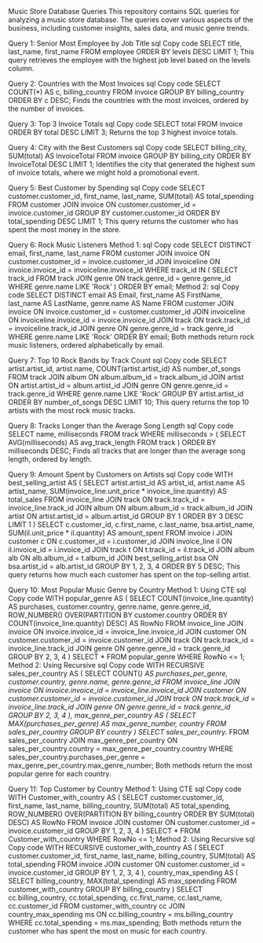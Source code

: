 Music Store Database Queries
This repository contains SQL queries for analyzing a music store database. The queries cover various aspects of the business, including customer insights, sales data, and music genre trends.

Query 1: Senior Most Employee by Job Title
sql
Copy code
SELECT title, last_name, first_name 
FROM employee
ORDER BY levels DESC
LIMIT 1;
This query retrieves the employee with the highest job level based on the levels column.

Query 2: Countries with the Most Invoices
sql
Copy code
SELECT COUNT(*) AS c, billing_country 
FROM invoice
GROUP BY billing_country
ORDER BY c DESC;
Finds the countries with the most invoices, ordered by the number of invoices.

Query 3: Top 3 Invoice Totals
sql
Copy code
SELECT total 
FROM invoice
ORDER BY total DESC
LIMIT 3;
Returns the top 3 highest invoice totals.

Query 4: City with the Best Customers
sql
Copy code
SELECT billing_city, SUM(total) AS InvoiceTotal
FROM invoice
GROUP BY billing_city
ORDER BY InvoiceTotal DESC
LIMIT 1;
Identifies the city that generated the highest sum of invoice totals, where we might hold a promotional event.

Query 5: Best Customer by Spending
sql
Copy code
SELECT customer.customer_id, first_name, last_name, SUM(total) AS total_spending
FROM customer
JOIN invoice ON customer.customer_id = invoice.customer_id
GROUP BY customer.customer_id
ORDER BY total_spending DESC
LIMIT 1;
This query returns the customer who has spent the most money in the store.

Query 6: Rock Music Listeners
Method 1:
sql
Copy code
SELECT DISTINCT email, first_name, last_name
FROM customer
JOIN invoice ON customer.customer_id = invoice.customer_id
JOIN invoiceline ON invoice.invoice_id = invoiceline.invoice_id
WHERE track_id IN (
    SELECT track_id FROM track
    JOIN genre ON track.genre_id = genre.genre_id
    WHERE genre.name LIKE 'Rock'
)
ORDER BY email;
Method 2:
sql
Copy code
SELECT DISTINCT email AS Email, first_name AS FirstName, last_name AS LastName, genre.name AS Name
FROM customer
JOIN invoice ON invoice.customer_id = customer.customer_id
JOIN invoiceline ON invoiceline.invoice_id = invoice.invoice_id
JOIN track ON track.track_id = invoiceline.track_id
JOIN genre ON genre.genre_id = track.genre_id
WHERE genre.name LIKE 'Rock'
ORDER BY email;
Both methods return rock music listeners, ordered alphabetically by email.

Query 7: Top 10 Rock Bands by Track Count
sql
Copy code
SELECT artist.artist_id, artist.name, COUNT(artist.artist_id) AS number_of_songs
FROM track
JOIN album ON album.album_id = track.album_id
JOIN artist ON artist.artist_id = album.artist_id
JOIN genre ON genre.genre_id = track.genre_id
WHERE genre.name LIKE 'Rock'
GROUP BY artist.artist_id
ORDER BY number_of_songs DESC
LIMIT 10;
This query returns the top 10 artists with the most rock music tracks.

Query 8: Tracks Longer than the Average Song Length
sql
Copy code
SELECT name, milliseconds
FROM track
WHERE milliseconds > (
    SELECT AVG(milliseconds) AS avg_track_length
    FROM track
)
ORDER BY milliseconds DESC;
Finds all tracks that are longer than the average song length, ordered by length.

Query 9: Amount Spent by Customers on Artists
sql
Copy code
WITH best_selling_artist AS (
    SELECT artist.artist_id AS artist_id, artist.name AS artist_name, SUM(invoice_line.unit_price * invoice_line.quantity) AS total_sales
    FROM invoice_line
    JOIN track ON track.track_id = invoice_line.track_id
    JOIN album ON album.album_id = track.album_id
    JOIN artist ON artist.artist_id = album.artist_id
    GROUP BY 1
    ORDER BY 3 DESC
    LIMIT 1
)
SELECT c.customer_id, c.first_name, c.last_name, bsa.artist_name, SUM(il.unit_price * il.quantity) AS amount_spent
FROM invoice i
JOIN customer c ON c.customer_id = i.customer_id
JOIN invoice_line il ON il.invoice_id = i.invoice_id
JOIN track t ON t.track_id = il.track_id
JOIN album alb ON alb.album_id = t.album_id
JOIN best_selling_artist bsa ON bsa.artist_id = alb.artist_id
GROUP BY 1, 2, 3, 4
ORDER BY 5 DESC;
This query returns how much each customer has spent on the top-selling artist.

Query 10: Most Popular Music Genre by Country
Method 1: Using CTE
sql
Copy code
WITH popular_genre AS (
    SELECT COUNT(invoice_line.quantity) AS purchases, customer.country, genre.name, genre.genre_id, 
           ROW_NUMBER() OVER(PARTITION BY customer.country ORDER BY COUNT(invoice_line.quantity) DESC) AS RowNo 
    FROM invoice_line 
    JOIN invoice ON invoice.invoice_id = invoice_line.invoice_id
    JOIN customer ON customer.customer_id = invoice.customer_id
    JOIN track ON track.track_id = invoice_line.track_id
    JOIN genre ON genre.genre_id = track.genre_id
    GROUP BY 2, 3, 4
)
SELECT * FROM popular_genre WHERE RowNo <= 1;
Method 2: Using Recursive
sql
Copy code
WITH RECURSIVE sales_per_country AS (
    SELECT COUNT(*) AS purchases_per_genre, customer.country, genre.name, genre.genre_id
    FROM invoice_line
    JOIN invoice ON invoice.invoice_id = invoice_line.invoice_id
    JOIN customer ON customer.customer_id = invoice.customer_id
    JOIN track ON track.track_id = invoice_line.track_id
    JOIN genre ON genre.genre_id = track.genre_id
    GROUP BY 2, 3, 4
),
max_genre_per_country AS (
    SELECT MAX(purchases_per_genre) AS max_genre_number, country
    FROM sales_per_country
    GROUP BY country
)
SELECT sales_per_country.*
FROM sales_per_country
JOIN max_genre_per_country ON sales_per_country.country = max_genre_per_country.country
WHERE sales_per_country.purchases_per_genre = max_genre_per_country.max_genre_number;
Both methods return the most popular genre for each country.

Query 11: Top Customer by Country
Method 1: Using CTE
sql
Copy code
WITH Customer_with_country AS (
    SELECT customer.customer_id, first_name, last_name, billing_country, SUM(total) AS total_spending,
           ROW_NUMBER() OVER(PARTITION BY billing_country ORDER BY SUM(total) DESC) AS RowNo 
    FROM invoice
    JOIN customer ON customer.customer_id = invoice.customer_id
    GROUP BY 1, 2, 3, 4
)
SELECT * FROM Customer_with_country WHERE RowNo <= 1;
Method 2: Using Recursive
sql
Copy code
WITH RECURSIVE customer_with_country AS (
    SELECT customer.customer_id, first_name, last_name, billing_country, SUM(total) AS total_spending
    FROM invoice
    JOIN customer ON customer.customer_id = invoice.customer_id
    GROUP BY 1, 2, 3, 4
),
country_max_spending AS (
    SELECT billing_country, MAX(total_spending) AS max_spending
    FROM customer_with_country
    GROUP BY billing_country
)
SELECT cc.billing_country, cc.total_spending, cc.first_name, cc.last_name, cc.customer_id
FROM customer_with_country cc
JOIN country_max_spending ms ON cc.billing_country = ms.billing_country
WHERE cc.total_spending = ms.max_spending;
Both methods return the customer who has spent the most on music for each country.
